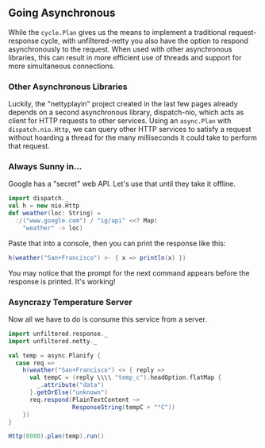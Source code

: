 Going Asynchronous
------------------

While the `cycle.Plan` gives us the means to implement a traditional
request-response cycle, with unfiltered-netty you also have the
option to respond asynchronously to the request. When used with other
asynchronous libraries, this can result in more efficient use of
threads and support for more simultaneous connections.

### Other Asynchronous Libraries

Luckily, the "nettyplayin" project created in the last few pages
already depends on a second asynchronous library, dispatch-nio, which
acts as client for HTTP requests to other services. Using an
`async.Plan` with `dispatch.nio.Http`, we can query other HTTP
services to satisfy a request without hoarding a thread for the many
milliseconds it could take to perform that request.

### Always Sunny in...

Google has a "secret" web API. Let's use that until they take it
offline.

```scala
import dispatch._
val h = new nio.Http
def weather(loc: String) =
  :/("www.google.com") / "ig/api" <<? Map(
    "weather" -> loc)
```

Paste that into a console, then you can print the response like this:

```scala
h(weather("San+Francisco") >- { x => println(x) })
```

You may notice that the prompt for the next command appears before
the response is printed. It's working!

### Asyncrazy Temperature Server

Now all we have to do is consume this service from a server.

```scala
import unfiltered.response._
import unfiltered.netty._

val temp = async.Planify {
  case req =>
    h(weather("San+Francisco") <> { reply =>
      val tempC = (reply \\\\ "temp_c").headOption.flatMap {
        _.attribute("data") 
      }.getOrElse("unknown")
      req.respond(PlainTextContent ~>
                  ResponseString(tempC + "°C"))
    })
}

Http(8080).plan(temp).run()
```
